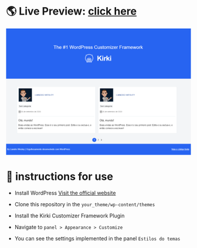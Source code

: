  # 🌎 **Live Preview**: [click here](https://how-to-use-kirki.000webhostapp.com)


<p align="center"><img src="https://raw.githubusercontent.com/liandro-wesley/how-to-use-kirki/master/template.png" /> </p>

# 📜 instructions for use

* Install WordPress [Visit the official website](www.wordpress.org)

* Clone this repository in the `your_theme/wp-content/themes`

* Install the Kirki Customizer Framework Plugin

* Navigate to `panel > Appearance > Customize`

* You can see the settings implemented in the panel `Estilos do temas`
